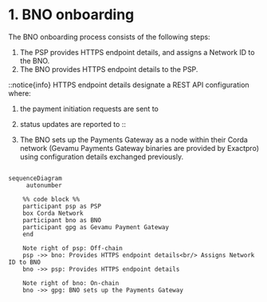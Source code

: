 # 1. BNO onboarding

The BNO onboarding process consists of the following steps:

1. The PSP provides HTTPS endpoint details, and assigns a Network ID to the BNO.
2. The BNO provides HTTPS endpoint details to the PSP.

::notice{info}
HTTPS endpoint details designate a REST API configuration where:

1. the payment initiation requests are sent to
2. status updates are reported to
::

3. The BNO sets up the Payments Gateway as a node within their Corda network (Gevamu Payments Gateway binaries are provided by Exactpro) using configuration details exchanged previously.

```mermaid

sequenceDiagram
     autonumber

    %% code block %% 
    participant psp as PSP
    box Corda Network
    participant bno as BNO
    participant gpg as Gevamu Payment Gateway
    end

    Note right of psp: Off-chain
    psp ->> bno: Provides HTTPS endpoint details<br/> Assigns Network ID to BNO
    bno ->> psp: Provides HTTPS endpoint details
    
    Note right of bno: On-chain
    bno ->> gpg: BNO sets up the Payments Gateway
    
    
    
   

```
